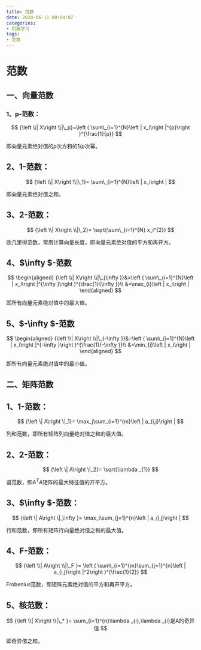 ```yaml
---
title: 范数
date: 2020-06-11 00:04:07
categories:
- 机器学习
tags:
- 范数
---
```


# 范数

<!-- more -->

## 一、向量范数

### 1、p-范数：

$$
{\left \\| X\right \\|\_p}=\left ( \sum\_{i=1}^{N}\left | x_i\right |^{p}\right )^{\frac{1}{p}}
$$

即向量元素绝对值的$p$次方和的$1/p$次幂。

## 2、1-范数：

$$
{\left \\| X\right \\|\_1}= \sum\_{i=1}^{N}\left | x_i\right |
$$

即向量元素绝对值之和。

## 3、2-范数：

$$
{\left \\| X\right \\|\_2}= \sqrt{\sum\_{i=1}^{N} x_i^{2}}
$$

欧几里得范数，常用计算向量长度，即向量元素绝对值的平方和再开方。

## 4、$\infty $-范数

$$
\begin{aligned}
{\left \\| X\right \\|\_{\infty }}&=\left ( \sum\_{i=1}^{N}\left | x_i\right |^{\infty }\right )^{\frac{1}{\infty }}\\
&=\max_{i}\left | x_i\right |
\end{aligned}
$$

即所有向量元素绝对值中的最大值。

## 5、$-\infty $-范数

$$
\begin{aligned}
{\left \\| X\right \\|\_{-\infty }}&=\left ( \sum\_{i=1}^{N}\left | x_i\right |^{-\infty }\right )^{\frac{1}{-\infty }}\\
&=\min_{i}\left | x_i\right |
\end{aligned}
$$

即所有向量元素绝对值中的最小值。

## 二、矩阵范数

## 1、1-范数：

$$
{\left \| A\right \|_1}= \max_j\sum_{i=1}^{m}\left | a_{i,j}\right |
$$

列和范数，即所有矩阵列向量绝对值之和的最大值。

## 2、2-范数：

$$
{\left \| A\right \|_2}= \sqrt{\lambda _{1}}
$$

谱范数，即$A^{T}A$矩阵的最大特征值的开平方。

## 3、$\infty $-范数：

$$
{\left \| A\right \|_\infty }= \max_i\sum_{j=1}^{n}\left | a_{i,j}\right |
$$

行和范数，即所有矩阵行向量绝对值之和的最大值。

## 4、F-范数：

$$
{\left \\| A\right \\|\_F }= \left ( \sum\_{i=1}^{m}\sum_{j=1}^{n}\left | a_{i,j}\right |^2\right )^{\frac{1}{2}}
$$

Frobenius范数，即矩阵元素绝对值的平方和再开平方。

## 5、核范数：

$$
{\left \\| X\right \\|\_* }=  \sum_{i=1}^{n}\lambda _{i},\lambda _{i}是A的奇异值
$$

即奇异值之和。

[1]: https://www.zhihu.com/question/20473040	"0 范数、1 范数、2 范数有什么区别？"